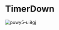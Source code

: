 # TimerDown

![puwy5-ui8gj](https://github.com/HPDOG/TimerDown/assets/58502164/728c98ae-8135-4a0b-b707-d542eb3adc4a)
